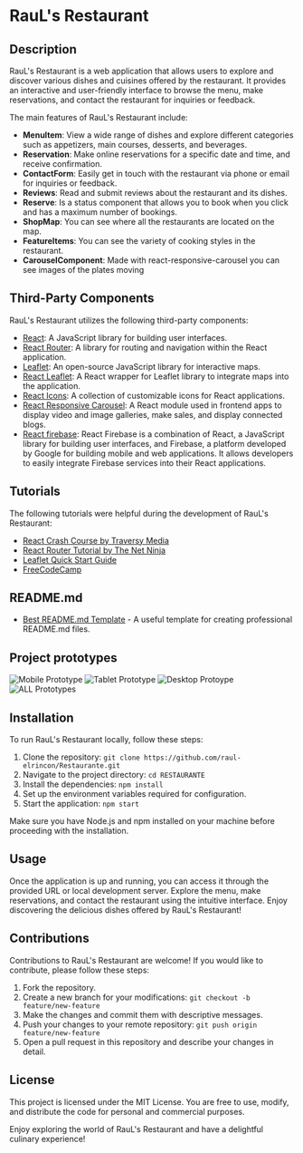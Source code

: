 # RauL's Restaurant

## Description

RauL's Restaurant is a web application that allows users to explore and discover various dishes and cuisines offered by the restaurant. It provides an interactive and user-friendly interface to browse the menu, make reservations, and contact the restaurant for inquiries or feedback.

The main features of RauL's Restaurant include:

- **MenuItem**: View a wide range of dishes and explore different categories such as appetizers, main courses, desserts, and beverages.
- **Reservation**: Make online reservations for a specific date and time, and receive confirmation.
- **ContactForm**: Easily get in touch with the restaurant via phone or email for inquiries or feedback.
- **Reviews**: Read and submit reviews about the restaurant and its dishes.
- **Reserve**: Is a status component that allows you to book when you click and has a maximum number of bookings. 
- **ShopMap**: You can see where all the restaurants are located on the map.
- **FeatureItems**: You can see the variety of cooking styles in the restaurant.
- **CarouselComponent**: Made with react-responsive-carousel you can see images of the plates moving

## Third-Party Components

RauL's Restaurant utilizes the following third-party components:

- [React](https://reactjs.org): A JavaScript library for building user interfaces.
- [React Router](https://reactrouter.com): A library for routing and navigation within the React application.
- [Leaflet](https://leafletjs.com): An open-source JavaScript library for interactive maps.
- [React Leaflet](https://react-leaflet.js.org): A React wrapper for Leaflet library to integrate maps into the application.
- [React Icons](https://react-icons.github.io/react-icons/): A collection of customizable icons for React applications.
- [React Responsive Carousel](https://www.npmjs.com/package/react-responsive-carousel): A React module used in frontend apps to display video and image galleries, make sales, and display connected blogs.
- [React firebase](https://firebase.google.com/?gad=1&gclid=Cj0KCQjwpPKiBhDvARIsACn-gzCtI42MrJYNOoBhLIT7t9UVuX_7grq5eWrCHYMbuReNpJJiCrcyE-4aAgvvEALw_wcB&gclsrc=aw.ds&hl=es-419): React Firebase is a combination of React, a JavaScript library for building user interfaces, and Firebase, a platform developed by Google for building mobile and web applications. It allows developers to easily integrate Firebase services into their React applications.
## Tutorials

The following tutorials were helpful during the development of RauL's Restaurant:

- [React Crash Course by Traversy Media](https://www.youtube.com/watch?v=w7ejDZ8SWv8)
- [React Router Tutorial by The Net Ninja](https://www.youtube.com/watch?v=Law7wfdg_ls)
- [Leaflet Quick Start Guide](https://leafletjs.com/examples/quick-start/)
- [FreeCodeCamp](https://www.youtube.com/watch?v=6Jfk8ic3KVk&t=25923s)

## README.md

- [Best README.md Template](https://github.com/othneildrew/Best-README-Template) - A useful template for creating professional README.md files.

## Project prototypes 

![Mobile Prototype](src/images/Prototipo-movil.png)
![Tablet Prototype](src/images/Prototipo-tablet.png)
![Desktop Protoype](src/images/Prototipo-desktop.png)
![ALL Prototypes](src/images/Todos-prototipos.png)


## Installation

To run RauL's Restaurant locally, follow these steps:

1. Clone the repository: `git clone https://github.com/raul-elrincon/Restaurante.git`
2. Navigate to the project directory: `cd RESTAURANTE`
3. Install the dependencies: `npm install`
4. Set up the environment variables required for configuration.
5. Start the application: `npm start`

Make sure you have Node.js and npm installed on your machine before proceeding with the installation.

## Usage

Once the application is up and running, you can access it through the provided URL or local development server. Explore the menu, make reservations, and contact the restaurant using the intuitive interface. Enjoy discovering the delicious dishes offered by RauL's Restaurant!

## Contributions

Contributions to RauL's Restaurant are welcome! If you would like to contribute, please follow these steps:

1. Fork the repository.
2. Create a new branch for your modifications: `git checkout -b feature/new-feature`
3. Make the changes and commit them with descriptive messages.
4. Push your changes to your remote repository: `git push origin feature/new-feature`
5. Open a pull request in this repository and describe your changes in detail.

## License

This project is licensed under the MIT License. You are free to use, modify, and distribute the code for personal and commercial purposes.

Enjoy exploring the world of RauL's Restaurant and have a delightful culinary experience!
